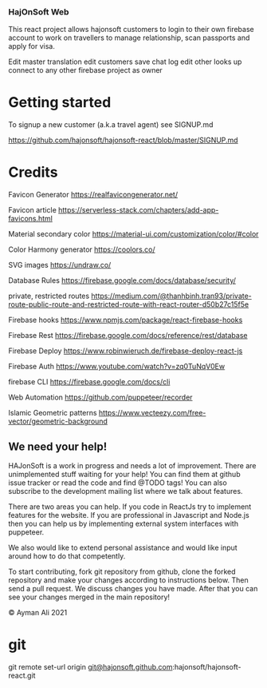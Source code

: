 ﻿### HajOnSoft Web

This react project allows hajonsoft customers to login to their own firebase account to work on travellers to manage relationship, scan passports and apply for visa.

Edit master translation 
edit customers 
save chat log
edit other looks up 
connect to any other firebase project as owner

# Getting started 

To signup a new customer (a.k.a travel agent) see SIGNUP.md

https://github.com/hajonsoft/hajonsoft-react/blob/master/SIGNUP.md

# Credits

Favicon Generator https://realfavicongenerator.net/

Favicon article https://serverless-stack.com/chapters/add-app-favicons.html

Material secondary color https://material-ui.com/customization/color/#color

Color Harmony generator https://coolors.co/

SVG images https://undraw.co/

Database Rules https://firebase.google.com/docs/database/security/

private, restricted routes https://medium.com/@thanhbinh.tran93/private-route-public-route-and-restricted-route-with-react-router-d50b27c15f5e

Firebase hooks https://www.npmjs.com/package/react-firebase-hooks

Firebase Rest https://firebase.google.com/docs/reference/rest/database

Firebase Deploy https://www.robinwieruch.de/firebase-deploy-react-js 

Firebase Auth https://www.youtube.com/watch?v=zq0TuNqV0Ew

firebase CLI https://firebase.google.com/docs/cli

Web Automation https://github.com/puppeteer/recorder

Islamic Geometric patterns https://www.vecteezy.com/free-vector/geometric-background


## We need your help!


HAJonSoft is a work in progress and needs a lot of improvement. There are unimplemented stuff waiting for your help! You can find them at github issue tracker or read the code and find @TODO tags! You can also subscribe to the development mailing list where we talk about features.

There are two areas you can help. If you code in ReactJs try to implement features for the website. If you are professional in Javascript and Node.js then you can help us by implementing external system interfaces with puppeteer.

We also would like to extend personal assistance and would like input around how to do that competently.

To start contributing, fork git repository from github, clone the forked repository and make your changes according to instructions below. Then send a pull request. We discuss changes you have made. After that you can see your changes merged in the main repository!

© Ayman Ali 2021


# git
git remote set-url origin git@hajonsoft.github.com:hajonsoft/hajonsoft-react.git